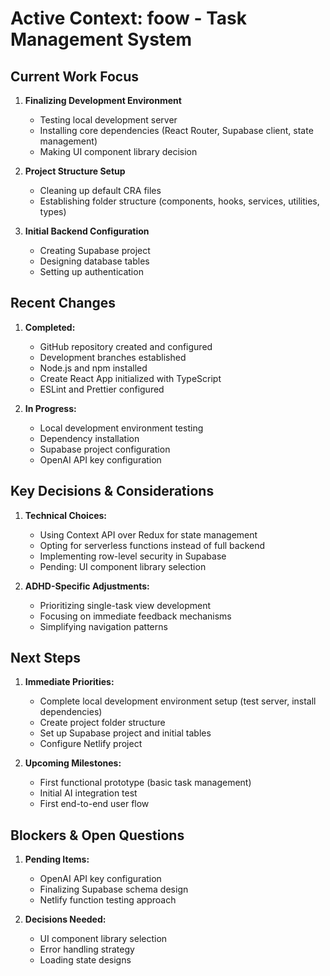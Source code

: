 # Active Context: foow - Task Management System

## Current Work Focus

1. **Finalizing Development Environment**

   - Testing local development server
   - Installing core dependencies (React Router, Supabase client, state management)
   - Making UI component library decision

2. **Project Structure Setup**

   - Cleaning up default CRA files
   - Establishing folder structure (components, hooks, services, utilities, types)

3. **Initial Backend Configuration**
   - Creating Supabase project
   - Designing database tables
   - Setting up authentication

## Recent Changes

1. **Completed:**

   - GitHub repository created and configured
   - Development branches established
   - Node.js and npm installed
   - Create React App initialized with TypeScript
   - ESLint and Prettier configured

2. **In Progress:**
   - Local development environment testing
   - Dependency installation
   - Supabase project configuration
   - OpenAI API key configuration

## Key Decisions & Considerations

1. **Technical Choices:**

   - Using Context API over Redux for state management
   - Opting for serverless functions instead of full backend
   - Implementing row-level security in Supabase
   - Pending: UI component library selection

2. **ADHD-Specific Adjustments:**
   - Prioritizing single-task view development
   - Focusing on immediate feedback mechanisms
   - Simplifying navigation patterns

## Next Steps

1. **Immediate Priorities:**

   - Complete local development environment setup (test server, install dependencies)
   - Create project folder structure
   - Set up Supabase project and initial tables
   - Configure Netlify project

2. **Upcoming Milestones:**
   - First functional prototype (basic task management)
   - Initial AI integration test
   - First end-to-end user flow

## Blockers & Open Questions

1. **Pending Items:**

   - OpenAI API key configuration
   - Finalizing Supabase schema design
   - Netlify function testing approach

2. **Decisions Needed:**
   - UI component library selection
   - Error handling strategy
   - Loading state designs
